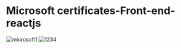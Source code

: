 # Microsoft certificates-Front-end-reactjs

![microsoft1](https://github.com/Memohacker/certificates-Front-end-reactjs/assets/92479948/331f8535-502f-4e5b-adef-3f0274ddb86a)
![1234](https://github.com/Memohacker/certificates-Front-end-reactjs/assets/92479948/5e3cc325-d619-48c2-8a7a-f747620152d3)
